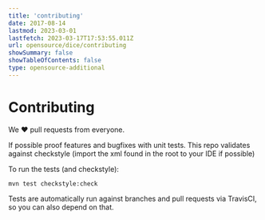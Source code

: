```yaml
---
title: 'contributing'
date: 2017-08-14
lastmod: 2023-03-01
lastfetch: 2023-03-17T17:53:55.011Z
url: opensource/dice/contributing
showSummary: false
showTableOfContents: false
type: opensource-additional
---
```

# Contributing

We ❤ pull requests from everyone.

If possible proof features and bugfixes with unit tests.
This repo validates against checkstyle (import the xml found in the root to your IDE if possible)

To run the tests (and checkstyle):

```shell
mvn test checkstyle:check
```

Tests are automatically run against branches and pull requests
via TravisCI, so you can also depend on that.
